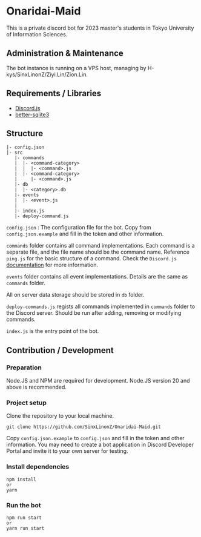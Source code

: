 # Onaridai-Maid
This is a private discord bot for 2023 master's students in Tokyo University of Information Sciences.

## Administration & Maintenance
The bot instance is running on a VPS host, managing by H-kys/SinxLinonZ/Ziyi.Lin/Zion.Lin.

## Requirements / Libraries
- [Discord.js](https://discord.js.org/)
- [better-sqlite3](https://www.npmjs.com/package/better-sqlite3)

## Structure
```
|- config.json
|- src
   |- commands
   |  |- <command-category>
   |  |  |- <command>.js
   |  |- <command-category>
   |     |- <command>.js
   |- db
   |  |- <category>.db
   |- events
   |  |- <event>.js
   |
   |- index.js
   |- deploy-command.js
```
`config.json` : The configuration file for the bot. Copy from `config.json.example` and fill in the token and other information.

`commands` folder contains all command implementations. Each command is a separate file, and the file name should be the command name. Reference `ping.js` for the basic structure of a command. Check the `Discord.js` [documentation](https://old.discordjs.dev/#/docs/discord.js/main/general/welcome) for more information.

`events` folder contains all event implementations. Details are the same as `commands` folder.

All on server data storage should be stored in `db` folder.

`deploy-commands.js` regists all commands implemented in `commands` folder to the Discord server. Should be run after adding, removing or modifying commands.

`index.js` is the entry point of the bot.


## Contribution / Development
### Preparation
Node.JS and NPM are required for development. Node.JS version 20 and above is recommended.

### Project setup
Clone the repository to your local machine.
```
git clone https://github.com/SinxLinonZ/Onaridai-Maid.git
```

Copy `config.json.example` to `config.json` and fill in the token and other information. You may need to create a bot application in Discord Developer Portal and invite it to your own server for testing.

### Install dependencies
```
npm install
or
yarn
```
### Run the bot
```
npm run start
or
yarn run start
```